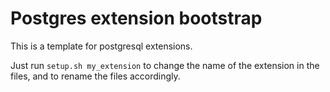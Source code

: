 # Postgres extension bootstrap

This is a template for postgresql extensions.

Just run `setup.sh my_extension` to change the name of the extension in the
files, and to rename the files accordingly.

